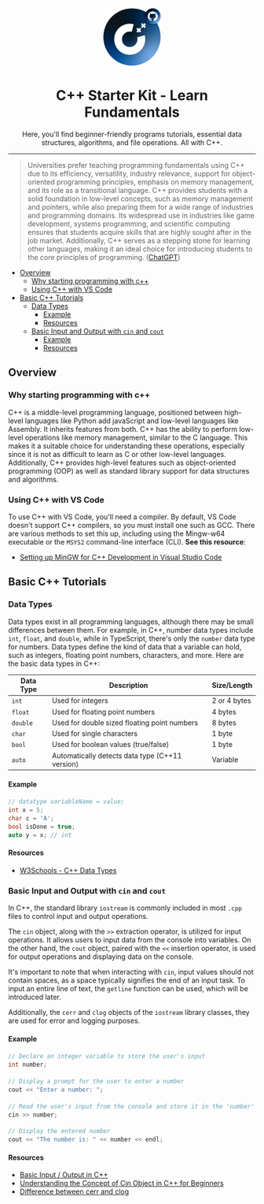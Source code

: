 <div align="center">
    <img src="./assets/thumbnail.png" alt="Thumbnail" height="120">
    <br>
    <h1>C++ Starter Kit - Learn Fundamentals</h1>
    <p>Here, you'll find beginner-friendly programs tutorials, essential data structures, algorithms, and file operations. All with C++.</p>
</div>

---

> Universities prefer teaching programming fundamentals using C++ due to its efficiency, versatility, industry relevance, support for object-oriented programming principles, emphasis on memory management, and its role as a transitional language. C++ provides students with a solid foundation in low-level concepts, such as memory management and pointers, while also preparing them for a wide range of industries and programming domains. Its widespread use in industries like game development, systems programming, and scientific computing ensures that students acquire skills that are highly sought after in the job market. Additionally, C++ serves as a stepping stone for learning other languages, making it an ideal choice for introducing students to the core principles of programming.
> ([ChatGPT](https://chat.openai.com/share/b0cb4eda-0f9d-4b3b-aba1-d6887f08d3ac))

- [Overview](#overview)
  - [Why starting programming with c++](#why-starting-programming-with-c)
  - [Using C++ with VS Code](#using-c-with-vs-code)
- [Basic C++ Tutorials](#basic-c-tutorials)
  - [Data Types](#data-types)
    - [Example](#example)
    - [Resources](#resources)
  - [Basic Input and Output with `cin` and `cout`](#basic-input-and-output-with-cin-and-cout)
    - [Example](#example-1)
    - [Resources](#resources-1)

## Overview

### Why starting programming with c++
C++ is a middle-level programming language, positioned between high-level languages like Python add javaScript and low-level languages like Assembly. It inherits features from both. C++ has the ability to perform low-level operations like memory management, similar to the C language. This makes it a suitable choice for understanding these operations, especially since it is not as difficult to learn as C or other low-level languages. Additionally, C++ provides high-level features such as object-oriented programming (OOP) as well as standard library support for data structures and algorithms.

### Using C++ with VS Code
To use C++ with VS Code, you'll need a compiler. By default, VS Code doesn't support C++ compilers, so you must install one such as GCC. There are various methods to set this up, including using the Mingw-w64 executable or the `MSYS2` command-line interface (CLI). **See this resource**:
- [Setting up MinGW for C++ Development in Visual Studio Code](https://code.visualstudio.com/docs/cpp/config-mingw)

## Basic C++ Tutorials

### Data Types

Data types exist in all programming languages, although there may be small differences between them. For example, in C++, number data types include `int`, `float`, and `double`, while in TypeScript, there's only the `number` data type for numbers. Data types define the kind of data that a variable can hold, such as integers, floating point numbers, characters, and more. Here are the basic data types in C++:

| Data Type | Description                                     | Size/Length  |
| --------- | ----------------------------------------------- | ------------ |
| `int`     | Used for integers                               | 2 or 4 bytes |
| `float`   | Used for floating point numbers                 | 4 bytes      |
| `double`  | Used for double sized floating point numbers    | 8 bytes      |
| `char`    | Used for single characters                      | 1 byte       |
| `bool`    | Used for boolean values (true/false)            | 1 byte       |
| `auto`    | Automatically detects data type (C++11 version) | Variable     |

#### Example

```cpp
// datatype variableName = value;
int x = 5;
char c = 'A';
bool isDone = true;
auto y = x; // int
```

#### Resources
- [W3Schools - C++ Data Types](https://www.w3schools.com/cpp/cpp_data_types.asp)

### Basic Input and Output with `cin` and `cout`
In C++, the standard library `iostream` is commonly included in most `.cpp` files to control input and output operations.

The `cin` object, along with the `>>` extraction operator, is utilized for input operations. It allows users to input data from the console into variables. On the other hand, the `cout` object, paired with the `<<` insertion operator, is used for output operations and displaying data on the console.

It's important to note that when interacting with `cin`, input values should not contain spaces, as a space typically signifies the end of an input task. To input an entire line of text, the `getline` function can be used, which will be introduced later.

Additionally, the `cerr` and `clog` objects of the `iostream` library classes, they are used for error and logging purposes.

#### Example

```cpp
// Declare an integer variable to store the user's input
int number;

// Display a prompt for the user to enter a number
cout << "Enter a number: ";

// Read the user's input from the console and store it in the 'number' variable
cin >> number;

// Display the entered number 
cout << "The number is: " << number << endl;
```

#### Resources 
- [Basic Input / Output in C++](https://www.geeksforgeeks.org/basic-input-output-c/)
- [Understanding the Concept of Cin Object in C++ for Beginners](https://www.simplilearn.com/tutorials/cpp-tutorial/cpp-cin#:~:text=The%20C%2B%2B%20cin%20is%20an,extraction%20operator%20(%3E%3E).)
- [Difference between cerr and clog](https://www.geeksforgeeks.org/difference-between-cerr-and-clog/)